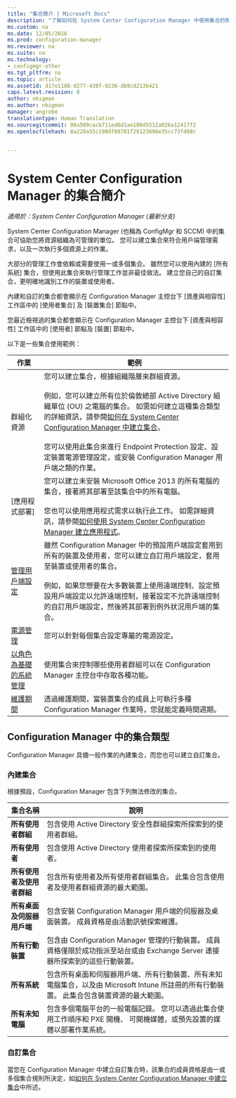 ```yaml
---
title: "集合簡介 | Microsoft Docs"
description: "了解如何在 System Center Configuration Manager 中使用集合的簡介。"
ms.custom: na
ms.date: 12/05/2016
ms.prod: configuration-manager
ms.reviewer: na
ms.suite: na
ms.technology:
- configmgr-other
ms.tgt_pltfrm: na
ms.topic: article
ms.assetid: d17e1188-d277-438f-9236-db9cd213b421
caps.latest.revision: 8
author: nbigman
ms.author: nbigman
manager: angrobe
translationtype: Human Translation
ms.sourcegitcommit: 08a509cacb711ed6d1ae188d5512a026a12417f2
ms.openlocfilehash: 8a228a55c198df08701f28123696e35cc73fd98c


---
```

# <a name="introduction-to-collections-in-system-center-configuration-manager"></a>System Center Configuration Manager 的集合簡介

*適用於：System Center Configuration Manager (最新分支)*

System Center Configuration Manager (也稱為 ConfigMgr 和 SCCM) 中的集合可協助您將資源組織為可管理的單位。 您可以建立集合來符合用戶端管理需求，以及一次執行多個資源上的作業。 

大部分的管理工作會依賴或需要使用一或多個集合。 雖然您可以使用內建的 [所有系統] 集合，但使用此集合來執行管理工作並非最佳做法。 建立您自己的自訂集合，更明確地識別工作的裝置或使用者。  

 內建和自訂的集合都會顯示在 Configuration Manager 主控台下 [資產與相容性] 工作區中的 [使用者集合] 及 [裝置集合] 節點中。  

 您最近檢視過的集合都會顯示在 Configuration Manager 主控台下 [資產與相容性]  工作區中的 [使用者]  節點及 [裝置]  節點中。  

以下是一些集合使用範例：  

|作業|範例|  
|---------|-------|  
|群組化資源|您可以建立集合，根據組織階層來群組資源。<br /><br /> 例如，您可以建立所有位於倫敦總部 Active Directory 組織單位 (OU) 之電腦的集合。 如需如何建立這種集合類型的詳細資訊，請參閱[如何在 System Center Configuration Manager 中建立集合](../../../../core/clients/manage/collections/create-collections.md)。<br /><br /> 您可以使用此集合來進行 Endpoint Protection 設定、設定裝置電源管理設定，或安裝 Configuration Manager 用戶端之類的作業。|  
|[應用程式部署]|您可以建立未安裝 Microsoft Office 2013 的所有電腦的集合，接著將其部署至該集合中的所有電腦。<br /><br /> 您也可以使用應用程式需求以執行此工作。 如需詳細資訊，請參閱[如何使用 System Center Configuration Manager 建立應用程式](../../../../apps/deploy-use/create-applications.md)。|  
|[管理用戶端設定](../../../../core/clients/deploy/about-client-settings.md)|雖然 Configuration Manager 中的預設用戶端設定套用到所有的裝置及使用者，您可以建立自訂用戶端設定，套用至裝置或使用者的集合。<br /><br /> 例如，如果您想要在大多數裝置上使用遠端控制、設定預設用戶端設定以允許遠端控制，接著設定不允許遠端控制的自訂用戶端設定，然後將其部署到例外狀況用戶端的集合。 |  
|[電源管理](../power/introduction-to-power-management.md)|您可以針對每個集合設定專屬的電源設定。|  
|[以角色為基礎的系統管理](../../../../core/servers/deploy/configure/configure-role-based-administration.md)|使用集合來控制哪些使用者群組可以在 Configuration Manager 主控台中存取各種功能。|  
|[維護期間](../../../../core/clients/manage/collections/use-maintenance-windows.md)|透過維護期間，當裝置集合的成員上可執行多種 Configuration Manager 作業時，您就能定義時間週期。 |  


## <a name="collection-types-in-configuration-manager"></a>Configuration Manager 中的集合類型  
 Configuration Manager 具備一般作業的內建集合，而您也可以建立自訂集合。   

### <a name="built-in-collections"></a>內建集合  
 根據預設，Configuration Manager 包含下列無法修改的集合。  

|**集合名稱**|說明|  
|-------------------------|-----------------|  
|**所有使用者群組**|包含使用 Active Directory 安全性群組探索所探索到的使用者群組。|  
|**所有使用者**|包含使用 Active Directory 使用者探索所探索到的使用者。|  
|**所有使用者及使用者群組**|包含所有使用者及所有使用者群組集合。 此集合包含使用者及使用者群組資源的最大範圍。|  
|**所有桌面及伺服器用戶端**|包含安裝 Configuration Manager 用戶端的伺服器及桌面裝置。 成員資格是由活動訊號探索維護。|  
|**所有行動裝置**|包含由 Configuration Manager 管理的行動裝置。 成員資格僅限於成功指派至站台或由 Exchange Server 連接器所探索到的這些行動裝置。|  
|**所有系統**|包含所有桌面和伺服器用戶端、所有行動裝置、所有未知電腦集合，以及由 Microsoft Intune 所註冊的所有行動裝置。 此集合包含裝置資源的最大範圍。|  
|**所有未知電腦**|包含多個電腦平台的一般電腦記錄。 您可以透過此集合使用工作順序和 PXE 開機、 可開機媒體，或預先設置的媒體以部署作業系統。|  

### <a name="custom-collections"></a>自訂集合  
 當您在 Configuration Manager 中建立自訂集合時，該集合的成員資格是由一或多個集合規則所決定，如[如何在 System Center Configuration Manager 中建立集合](../../../../core/clients/manage/collections/create-collections.md)中所述。 




<!--HONumber=Dec16_HO3-->


